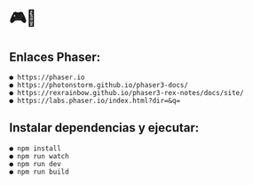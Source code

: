 # 🎮💞

## Enlaces Phaser:
```
● https://phaser.io
● https://photonstorm.github.io/phaser3-docs/
● https://rexrainbow.github.io/phaser3-rex-notes/docs/site/
● https://labs.phaser.io/index.html?dir=&q=
```

## Instalar dependencias y ejecutar:
```
● npm install
● npm run watch
● npm run dev
● npm run build 
```
